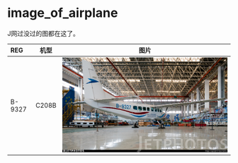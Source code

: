 # image_of_airplane
J网过没过的图都在这了。

REG|机型|图片
:-|-|-
B-9327|C208B|[![](image/41503_1612147738.jpg)](https://www.jetphotos.com/photo/10039238)
